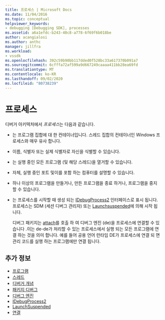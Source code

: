 ```yaml
---
title: 프로세스 | Microsoft Docs
ms.date: 11/04/2016
ms.topic: conceptual
helpviewer_keywords:
- debugging [Debugging SDK], processes
ms.assetid: a6a1efdc-b243-40c8-a778-6f69f6b018be
author: acangialosi
ms.author: anthc
manager: jillfra
ms.workload:
- vssdk
ms.openlocfilehash: 392c59b90bb117dded0f528bc33a617370b091a7
ms.sourcegitcommit: 6cfffa72af599a9d667249caaaa411bb28ea69fd
ms.translationtype: MT
ms.contentlocale: ko-KR
ms.lasthandoff: 09/02/2020
ms.locfileid: "80738239"
---
```

# <a name="processes"></a>프로세스
디버거 아키텍처에서 *프로세스*는 다음과 같습니다.

- 는 프로그램 집합에 대 한 컨테이너입니다. 스레드 집합의 컨테이너인 Windows 프로세스와 매우 유사 합니다.

- 이름, 식별자 또는 실제 식별자로 자신을 식별할 수 있습니다.

- 는 실행 중인 모든 프로그램 (및 해당 스레드)을 열거할 수 있습니다.

- 자체, 실행 중인 포트 및이를 포함 하는 컴퓨터를 설명할 수 있습니다.

- 하나 이상의 프로그램을 만들거나, 만든 프로그램을 종료 하거나, 프로그램을 중지할 수 있습니다.

- 는 프로세스를 시작할 때 생성 되는 [IDebugProcess2](../../extensibility/debugger/reference/idebugprocess2.md) 인터페이스로 표시 됩니다. 프로세스는 SDM (세션 디버그 관리자) 또는 [Launchsuspended](../../extensibility/debugger/reference/idebugenginelaunch2-launchsuspended.md)에 의해 시작 됩니다.

  디버그 패키지는 [attach](../../extensibility/debugger/reference/idebugprocess2-attach.md)를 호출 하 여 디버그 엔진 (de)을 프로세스에 연결할 수 있습니다 .이는 de-de가 처리할 수 있는 프로세스에서 실행 되는 모든 프로그램에 연결 하는 것을 의미 합니다. 예를 들어 공용 언어 런타임 DE가 프로세스에 연결 되 면 관리 코드를 실행 하는 프로그램에만 연결 됩니다.

## <a name="see-also"></a>추가 정보
- [프로그램](../../extensibility/debugger/programs.md)
- [스레드](../../extensibility/debugger/threads.md)
- [디버거 개념](../../extensibility/debugger/debugger-concepts.md)
- [패키지 디버그](../../extensibility/debugger/debug-package.md)
- [디버그 엔진](../../extensibility/debugger/debug-engine.md)
- [IDebugProcess2](../../extensibility/debugger/reference/idebugprocess2.md)
- [LaunchSuspended](../../extensibility/debugger/reference/idebugenginelaunch2-launchsuspended.md)
- [연결](../../extensibility/debugger/reference/idebugprocess2-attach.md)
